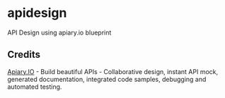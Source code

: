 apidesign
=========

API Design using apiary.io blueprint

## Credits
[Apiary.IO](http://apiary.io/) - Build beautiful APIs - Collaborative design, instant API mock, generated documentation, integrated code samples, debugging and automated testing.
